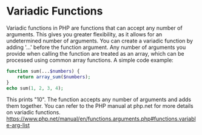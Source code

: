 # Variadic Functions

Variadic functions in PHP are functions that can accept any number of arguments. This gives you greater flexibility, as it allows for an undetermined number of arguments. You can create a variadic function by adding '...' before the function argument. Any number of arguments you provide when calling the function are treated as an array, which can be processed using common array functions. A simple code example: 
```php
function sum(...$numbers) {
    return array_sum($numbers);
}
echo sum(1, 2, 3, 4);
``` 
This prints "10". The function accepts any number of arguments and adds them together. You can refer to the PHP manual at php.net for more details on variadic functions. https://www.php.net/manual/en/functions.arguments.php#functions.variable-arg-list